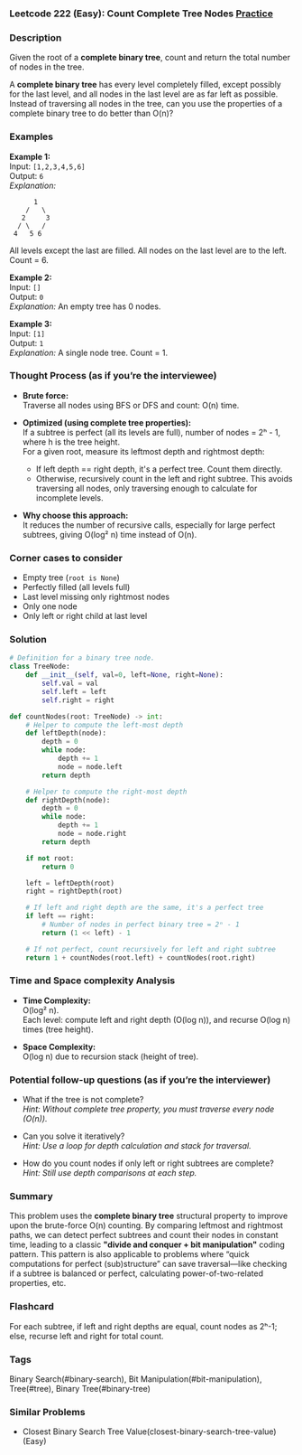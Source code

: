 ### Leetcode 222 (Easy): Count Complete Tree Nodes [Practice](https://leetcode.com/problems/count-complete-tree-nodes)

### Description  
Given the root of a **complete binary tree**, count and return the total number of nodes in the tree.

A **complete binary tree** has every level completely filled, except possibly for the last level, and all nodes in the last level are as far left as possible. Instead of traversing all nodes in the tree, can you use the properties of a complete binary tree to do better than O(n)?

### Examples  

**Example 1:**  
Input: `[1,2,3,4,5,6]`  
Output: `6`  
*Explanation:*
```
      1
    /   \
   2     3
  / \   /
 4   5 6
```
All levels except the last are filled. All nodes on the last level are to the left. Count = 6.

**Example 2:**  
Input: `[]`  
Output: `0`  
*Explanation:*
An empty tree has 0 nodes.

**Example 3:**  
Input: `[1]`  
Output: `1`  
*Explanation:*
A single node tree. Count = 1.

### Thought Process (as if you’re the interviewee)  
- **Brute force:**  
  Traverse all nodes using BFS or DFS and count: O(n) time.

- **Optimized (using complete tree properties):**  
  If a subtree is perfect (all its levels are full), number of nodes = 2ʰ - 1, where h is the tree height.  
  For a given root, measure its leftmost depth and rightmost depth:
    - If left depth == right depth, it's a perfect tree. Count them directly.
    - Otherwise, recursively count in the left and right subtree.
  This avoids traversing all nodes, only traversing enough to calculate for incomplete levels.

- **Why choose this approach:**  
  It reduces the number of recursive calls, especially for large perfect subtrees, giving O(log² n) time instead of O(n).

### Corner cases to consider  
- Empty tree (`root is None`)
- Perfectly filled (all levels full)
- Last level missing only rightmost nodes
- Only one node
- Only left or right child at last level

### Solution

```python
# Definition for a binary tree node.
class TreeNode:
    def __init__(self, val=0, left=None, right=None):
        self.val = val
        self.left = left
        self.right = right

def countNodes(root: TreeNode) -> int:
    # Helper to compute the left-most depth
    def leftDepth(node):
        depth = 0
        while node:
            depth += 1
            node = node.left
        return depth

    # Helper to compute the right-most depth
    def rightDepth(node):
        depth = 0
        while node:
            depth += 1
            node = node.right
        return depth

    if not root:
        return 0

    left = leftDepth(root)
    right = rightDepth(root)

    # If left and right depth are the same, it's a perfect tree
    if left == right:
        # Number of nodes in perfect binary tree = 2ⁿ - 1
        return (1 << left) - 1

    # If not perfect, count recursively for left and right subtree
    return 1 + countNodes(root.left) + countNodes(root.right)
```

### Time and Space complexity Analysis  

- **Time Complexity:**  
  O(log² n).  
  Each level: compute left and right depth (O(log n)), and recurse O(log n) times (tree height).

- **Space Complexity:**  
  O(log n) due to recursion stack (height of tree).

### Potential follow-up questions (as if you’re the interviewer)  

- What if the tree is not complete?  
  *Hint: Without complete tree property, you must traverse every node (O(n)).*

- Can you solve it iteratively?  
  *Hint: Use a loop for depth calculation and stack for traversal.*

- How do you count nodes if only left or right subtrees are complete?  
  *Hint: Still use depth comparisons at each step.*

### Summary
This problem uses the **complete binary tree** structural property to improve upon the brute-force O(n) counting. By comparing leftmost and rightmost paths, we can detect perfect subtrees and count their nodes in constant time, leading to a classic **"divide and conquer + bit manipulation"** coding pattern. This pattern is also applicable to problems where “quick computations for perfect (sub)structure” can save traversal—like checking if a subtree is balanced or perfect, calculating power-of-two-related properties, etc.


### Flashcard
For each subtree, if left and right depths are equal, count nodes as 2ʰ-1; else, recurse left and right for total count.

### Tags
Binary Search(#binary-search), Bit Manipulation(#bit-manipulation), Tree(#tree), Binary Tree(#binary-tree)

### Similar Problems
- Closest Binary Search Tree Value(closest-binary-search-tree-value) (Easy)